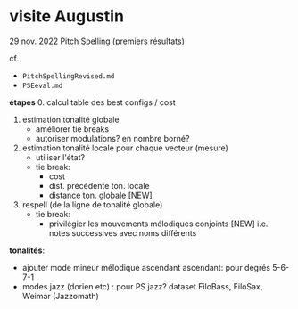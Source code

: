 # visite Augustin
29 nov. 2022
Pitch Spelling (premiers résultats)

cf. 
- `PitchSpellingRevised.md`
- `PSEeval.md`



**étapes**
0. calcul table des best configs / cost
1. estimation tonalité globale
   - améliorer tie breaks
   - autoriser modulations? en nombre borné?
2. estimation tonalité locale pour chaque vecteur (mesure)
   - utiliser l'état?
   - tie break:
	   - cost
	   - dist. précédente ton. locale
	   - distance ton. globale [NEW]
3. respell (de la ligne de tonalité globale)
   - tie break:
	   - privilégier les mouvements mélodiques conjoints [NEW]
	     i.e. notes successives avec noms différents


**tonalités**:
- ajouter mode mineur mélodique ascendant
  ascendant: pour degrés 5-6-7-1
- modes jazz (dorien etc) : pour PS jazz?
  dataset FiloBass, FiloSax, Weimar (Jazzomath)



